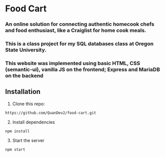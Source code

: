 # Food Cart

### An online solution for connecting authentic homecook chefs and food enthusiast, like a Craiglist for home cook meals.

### This is a class project for my SQL databases class at Oregon State University.

### This website was implemented using basic HTML, CSS (semantic-ui), vanilla JS on the frontend; Express and MariaDB on the backend

## Installation

1. Clone this repo:

`https://github.com/QuanDev2/food-cart.git`

2. Install dependencies

`npm install`

3. Start the server

`npm start`
